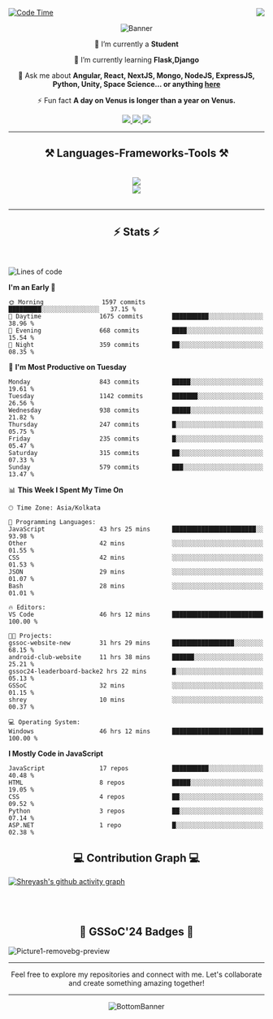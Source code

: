 <div>
 
<img align="right" src="https://visitor-badge.laobi.icu/badge?page_id=shreyash3087.shreyash3087" />

 [![Code Time](https://wakatime.com/badge/user/cd5f70df-e644-46f4-a03b-e1ce78615131.svg)](https://wakatime.com/@cd5f70df-e644-46f4-a03b-e1ce78615131)
 
</div>


<div align="center">
 
![Banner](https://github.com/user-attachments/assets/fe33d289-b057-4d85-ad76-3103802aa9e1)

</div>


<div align="center">
 
 🔭 I’m currently a **Student** 
 
 🌱 I’m currently learning **Flask,Django**

💬 Ask me about **Angular, React, NextJS, Mongo, NodeJS, ExpressJS, Python, Unity, Space Science... or anything [here](https://github.com/shreyash3087/shreyash3087/issues)**

⚡ Fun fact **A day on Venus is longer than a year on Venus.**

</div>
 
<div align="center"> 
  <a href="mailto:shreyash3087@gmail.com">
    <img src="https://img.shields.io/badge/Gmail-333333?style=for-the-badge&logo=gmail&logoColor=red" />
  </a>
  <a href="https://www.linkedin.com/in/shreyash-srivastava-1a1161280" target="_blank">
    <img src="https://img.shields.io/badge/LinkedIn-0077B5?style=for-the-badge&logo=linkedin&logoColor=white" target="_blank" />
  </a>
  <a href="https://github.com/shreyash3087" target="_blank">
     <img src="https://img.shields.io/badge/Github-FF5722?style=for-the-badge&logo=github&logoColor=white" target="_blank" />
  </a>
</div>
<hr/>
 
<h2 align="center">⚒️ Languages-Frameworks-Tools ⚒️</h2>
<br/>
<div align="center">
    <img src="https://skillicons.dev/icons?i=react,bootstrap,html,css,vscode,github,figma,cpp,vercel,netlify" /><br>
    <img src="https://skillicons.dev/icons?i=tailwind,git,nodejs,python,javascript,typescript,express,firebase,mongodb,nextjs,unity,azure,blender" /><br>
</div>

<br/>
<hr/>

<h2 align="center">⚡ Stats ⚡</h2>

<br>
<div>
 
 
<!--START_SECTION:waka-->
![Lines of code](https://img.shields.io/badge/From%20Hello%20World%20I%27ve%20Written-1.1%20million%20lines%20of%20code-blue)

**I'm an Early 🐤** 

```text
🌞 Morning                1597 commits        █████████░░░░░░░░░░░░░░░░   37.15 % 
🌆 Daytime                1675 commits        ██████████░░░░░░░░░░░░░░░   38.96 % 
🌃 Evening                668 commits         ████░░░░░░░░░░░░░░░░░░░░░   15.54 % 
🌙 Night                  359 commits         ██░░░░░░░░░░░░░░░░░░░░░░░   08.35 % 
```
📅 **I'm Most Productive on Tuesday** 

```text
Monday                   843 commits         █████░░░░░░░░░░░░░░░░░░░░   19.61 % 
Tuesday                  1142 commits        ███████░░░░░░░░░░░░░░░░░░   26.56 % 
Wednesday                938 commits         █████░░░░░░░░░░░░░░░░░░░░   21.82 % 
Thursday                 247 commits         █░░░░░░░░░░░░░░░░░░░░░░░░   05.75 % 
Friday                   235 commits         █░░░░░░░░░░░░░░░░░░░░░░░░   05.47 % 
Saturday                 315 commits         ██░░░░░░░░░░░░░░░░░░░░░░░   07.33 % 
Sunday                   579 commits         ███░░░░░░░░░░░░░░░░░░░░░░   13.47 % 
```


📊 **This Week I Spent My Time On** 

```text
🕑︎ Time Zone: Asia/Kolkata

💬 Programming Languages: 
JavaScript               43 hrs 25 mins      ███████████████████████░░   93.98 % 
Other                    42 mins             ░░░░░░░░░░░░░░░░░░░░░░░░░   01.55 % 
CSS                      42 mins             ░░░░░░░░░░░░░░░░░░░░░░░░░   01.53 % 
JSON                     29 mins             ░░░░░░░░░░░░░░░░░░░░░░░░░   01.07 % 
Bash                     28 mins             ░░░░░░░░░░░░░░░░░░░░░░░░░   01.01 % 

🔥 Editors: 
VS Code                  46 hrs 12 mins      █████████████████████████   100.00 % 

🐱‍💻 Projects: 
gssoc-website-new        31 hrs 29 mins      █████████████████░░░░░░░░   68.15 % 
android-club-website     11 hrs 38 mins      ██████░░░░░░░░░░░░░░░░░░░   25.21 % 
gssoc24-leaderboard-backe2 hrs 22 mins       █░░░░░░░░░░░░░░░░░░░░░░░░   05.13 % 
GSSoC                    32 mins             ░░░░░░░░░░░░░░░░░░░░░░░░░   01.15 % 
shrey                    10 mins             ░░░░░░░░░░░░░░░░░░░░░░░░░   00.37 % 

💻 Operating System: 
Windows                  46 hrs 12 mins      █████████████████████████   100.00 % 
```

**I Mostly Code in JavaScript** 

```text
JavaScript               17 repos            ██████████░░░░░░░░░░░░░░░   40.48 % 
HTML                     8 repos             █████░░░░░░░░░░░░░░░░░░░░   19.05 % 
CSS                      4 repos             ██░░░░░░░░░░░░░░░░░░░░░░░   09.52 % 
Python                   3 repos             ██░░░░░░░░░░░░░░░░░░░░░░░   07.14 % 
ASP.NET                  1 repo              █░░░░░░░░░░░░░░░░░░░░░░░░   02.38 % 
```




<!--END_SECTION:waka-->

</div>

<div>
  <div align="center" ><h2 align="center">💻 Contribution Graph 💻</h2></div>
 
  [![Shreyash's github activity graph](https://github-readme-activity-graph.vercel.app/graph?username=shreyash3087&hide_border=true&theme=github)](https://github.com/ashutosh00710/github-readme-activity-graph)
 
</div>

<br/><br/>

<h2 align="center">🔰 GSSoC'24 Badges 🔰</h2>

![Picture1-removebg-preview](https://github.com/user-attachments/assets/4ece96a5-043a-44df-b51b-40738d3603ff)

<div align="center"> 
  <hr/>
  Feel free to explore my repositories and connect with me. Let's collaborate and create something amazing together!
  <hr/>
</div>

<div align="center">
 
![BottomBanner](https://github.com/user-attachments/assets/7afe064f-9b9f-401d-bec1-35c8625bb3dc)

</div>

